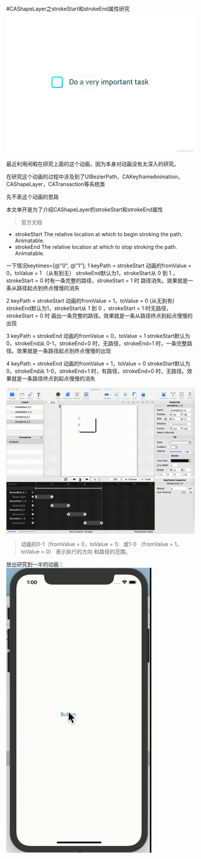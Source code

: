 #CAShapeLayer之strokeStart和strokeEnd属性研究
![](/assets/galshir-todo-list-swipe.gif)

最近利用闲暇在研究上面的这个动画，因为本身对动画没有太深入的研究。

在研究这个动画的过程中涉及到了UIBezierPath，CAKeyframeAnimation，CAShapeLayer，CATransaction等系统类

先不表这个动画的思路

本文单开是为了介绍CAShapeLayer的strokeStart和strokeEnd属性
> 官方文档
- strokeStart
The relative location at which to begin stroking the path. Animatable.
- strokeEnd
The relative location at which to stop stroking the path. Animatable.

一下情况keytimes=[@"0", @"1"];
1 keyPath = strokeStart  动画的fromValue = 0，toValue = 1 （从有到无）
strokeEnd默认为1，strokeStart从 0 到 1 ，strokeStart = 0 时有一条完整的路径，strokeStart = 1 时 路径消失。效果就是一条从路径起点到终点慢慢的消失

2 keyPath = strokeStart  动画的fromValue = 1，toValue = 0 (从无到有)
strokeEnd默认为1，strokeStart从 1 到 0 ，strokeStart = 1 时无路径，strokeStart = 0 时 画出一条完整的路径。效果就是一条从路径终点到起点慢慢的出现

3 keyPath = strokeEnd  动画的fromValue = 0，toValue = 1
strokeStart默认为0，strokeEnd从 0-1，strokeEnd=0 时，无路径，strokeEnd=1 时，一条完整路径。效果就是一条路径起点到终点慢慢的出现

4 keyPath = strokeEnd  动画的fromValue = 1，toValue = 0
strokeStart默认为0，strokeEnd从 1-0，strokeEnd=1 时，有路径，strokeEnd=0 时，无路径。效果就是一条路径终点到起点慢慢的消失

![strokeStart，strokeEnd研究矢量图](/assets/QQ20181019-125702-HD.gif)

> 动画的0-1（fromValue = 0，toValue = 1） 或1-0 （fromValue = 1，toValue = 0） 表示执行的方向 和路径的范围。

放出研究到一半的动画：
![](/assets/QQ20181019-130017-HD.gif)